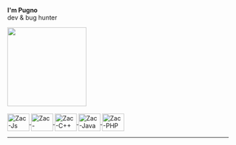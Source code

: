 **I'm Pugno**  
dev & bug hunter
<div>
  <a href="https://github.com/pugn0">
  <img height="180em" src="https://github-readme-stats.vercel.app/api/top-langs/?username=Pugn0&layout=compact&langs_count=16&theme=dark"/>
    <div>
      <div style="display: inline_block"><br>
        <img align="center" alt="Zac-Js" height="40" width="50" src="https://icongr.am/devicon/nodejs-original.svg?size=97&color=currentColor">
        <img align="center" alt="Zac-Python" height="40" width="50" src="https://icongr.am/devicon/python-original.svg?size=97&color=currentColor">
        <img align="center" alt="Zac-C++" height="40" width="50" src="https://icongr.am/devicon/cplusplus-original.svg?size=97&color=currentColor">
        <img align="center" alt="Zac-Java" height="40" width="50" src="https://icongr.am/devicon/java-original.svg?size=97&color=currentColor">
        <img align="center" alt="Zac-PHP" height="40" width="50" src="https://icongr.am/devicon/postgresql-original.svg?size=97&color=currentColor">
     </div>
      <hr>


